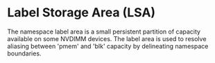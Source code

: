 # Label Storage Area \(LSA\)

The namespace label area is a small persistent partition of capacity available on some NVDIMM devices. The label area is used to resolve aliasing between 'pmem' and 'blk' capacity by delineating namespace boundaries.

